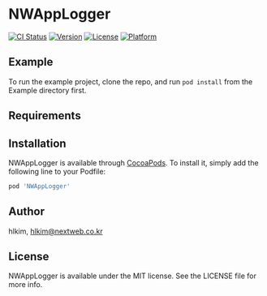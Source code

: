 # NWAppLogger

[![CI Status](https://img.shields.io/travis/hlkim/NWAppLogger.svg?style=flat)](https://travis-ci.org/hlkim/NWAppLogger)
[![Version](https://img.shields.io/cocoapods/v/NWAppLogger.svg?style=flat)](https://cocoapods.org/pods/NWAppLogger)
[![License](https://img.shields.io/cocoapods/l/NWAppLogger.svg?style=flat)](https://cocoapods.org/pods/NWAppLogger)
[![Platform](https://img.shields.io/cocoapods/p/NWAppLogger.svg?style=flat)](https://cocoapods.org/pods/NWAppLogger)

## Example

To run the example project, clone the repo, and run `pod install` from the Example directory first.

## Requirements

## Installation

NWAppLogger is available through [CocoaPods](https://cocoapods.org). To install
it, simply add the following line to your Podfile:

```ruby
pod 'NWAppLogger'
```

## Author

hlkim, hlkim@nextweb.co.kr

## License

NWAppLogger is available under the MIT license. See the LICENSE file for more info.
